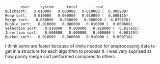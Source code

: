 ```
       user     system      total        real
Quicksort:   0.010000   0.000000   0.010000 (  0.005939)
Heap sort:   0.010000   0.000000   0.010000 (  0.008115)
Merge sort:   0.050000   0.030000   0.080000 (  0.079576)
Bubble sort:   0.010000   0.000000   0.010000 (  0.000688)
Selection sort:   0.910000   0.000000   0.910000 (  0.917261)
Insertion sort:   0.600000   0.000000   0.600000 (  0.601494)
Bucket sort:   0.010000   0.000000   0.010000 (  0.009718)
```

I think some are faster because of limits needed for preprocessing data to get in a structure for each algorithm to process it. I was very suprised at how poorly merge sort performed compared to others.
